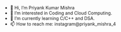 - 👋 Hi, I’m Priyank Kumar Mishra
- 👀 I’m interested in Coding and Cloud Computing.
- 🌱 I’m currently learning C/C++ and DSA.
- 📫 How to reach me: instagram@priyank_mishra_4

<!---
priyank-mishra-1/priyank-mishra-1 is a ✨ special ✨ repository because its `README.md` (this file) appears on your GitHub profile.
You can click the Preview link to take a look at your changes.
--->

